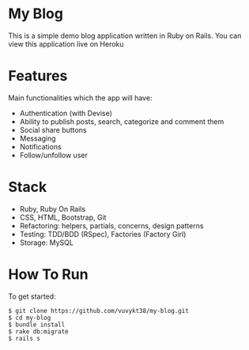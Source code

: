 # My Blog

This is a simple demo blog application written in Ruby on Rails.
You can view this application live on Heroku

# Features
Main functionalities which the app will have:
- Authentication (with Devise)
- Ability to publish posts, search, categorize and comment them
- Social share buttons
- Messaging
- Notifications
- Follow/unfollow user

# Stack
- Ruby, Ruby On Rails
- CSS, HTML, Bootstrap, Git
- Refactoring: helpers, partials, concerns, design patterns
- Testing: TDD/BDD (RSpec), Factories (Factory Girl)
- Storage: MySQL

# How To Run
To get started:

```
$ git clone https://github.com/vuvykt38/my-blog.git
$ cd my-blog
$ bundle install
$ rake db:migrate
$ rails s
```